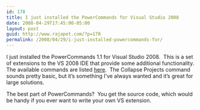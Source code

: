 ```yaml
---
id: 178
title: I just installed the PowerCommands for Visual Studio 2008
date: 2008-04-29T17:45:00-05:00
layout: post
guid: http://www.rajapet.com/?p=178
permalink: /2008/04/29/i-just-installed-powercommands-for/
---
```

I just installed the PowerCommands 1.1 for Visual Studio 2008.  This is a set of extensions to the VS 2008 IDE that provide some additional functionality.  The available commands are listed [here](http://code.msdn.microsoft.com/PowerCommands "PowerCommands for Visual Studio 2008 - Home").  The Collapse Projects command sounds pretty basic, but it&#8217;s something I&#8217;ve always wanted and it&#8217;s great for large solutions.  

The best part of PowerCommands?  You get the source code, which would be handy if you ever want to write your own VS extension.
